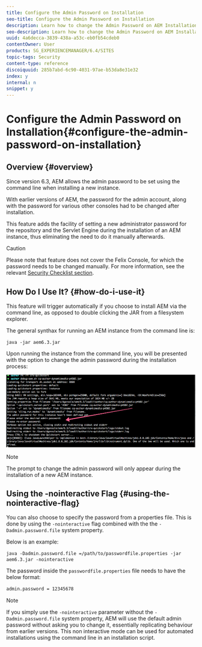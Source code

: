```yaml
---
title: Configure the Admin Password on Installation
seo-title: Configure the Admin Password on Installation
description: Learn how to change the Admin Password on AEM Installation.
seo-description: Learn how to change the Admin Password on AEM Installation.
uuid: 4a6decca-3839-438a-a53c-eb0fb54cdeb0
contentOwner: User
products: SG_EXPERIENCEMANAGER/6.4/SITES
topic-tags: Security
content-type: reference
discoiquuid: 285b7abd-6c90-4031-97ae-b53da8e31e32
index: y
internal: n
snippet: y
---
```


# Configure the Admin Password on Installation{#configure-the-admin-password-on-installation}

## Overview {#overview}

Since version 6.3, AEM allows the admin password to be set using the command line when installing a new instance.

With earlier versions of AEM, the password for the admin account, along with the password for various other consoles had to be changed after installation.

This feature adds the facility of setting a new administrator password for the repository and the Servlet Engine during the installation of an AEM instance, thus eliminating the need to do it manually afterwards.

>[!CAUTION]
>
>Please note that feature does not cover the Felix Console, for which the password needs to be changed manually. For more information, see the relevant [Security Checklist section](../../../sites/administering/using/security-checklist.md#changedefaultpasswordsfortheaemandosgiconsoleadminaccounts).

## How Do I Use It? {#how-do-i-use-it}

This feature will trigger automatically if you choose to install AEM via the command line, as opposed to double clicking the JAR from a filesystem explorer.

The general synthax for running an AEM instance from the command line is:

```shell
java -jar aem6.3.jar
```

Upon running the instance from the command line, you will be presented with the option to change the admin password during the installation process:

![](assets/chlimage_1-129.png)

>[!NOTE]
>
>The prompt to change the admin password will only appear during the installation of a new AEM instance.

## Using the -nointeractive Flag {#using-the-nointeractive-flag}

You can also choose to specify the password from a properties file. This is done by using the `-nointeractive` flag combined with the the `-Dadmin.password.file` system property.

Below is an example:

```shell
java -Dadmin.password.file =/path/to/passwordfile.properties -jar aem6.3.jar -nointeractive
```

The password inside the `passwordfile.properties` file needs to have the below format:

```xml
admin.password = 12345678
```

>[!NOTE]
>
>If you simply use the `-nointeractive` parameter without the `-Dadmin.password.file` system property, AEM will use the default admin password without asking you to change it, essentially replicating behaviour from earlier versions. This non interactive mode can be used for automated installations using the command line in an installation script.

<!--
Comment Type: draft

<h2>How Does It Work?</h2>
-->

